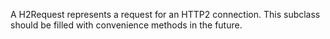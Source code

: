 A H2Request represents a request for an HTTP2 connection. This subclass should be filled with convenience methods in the future.